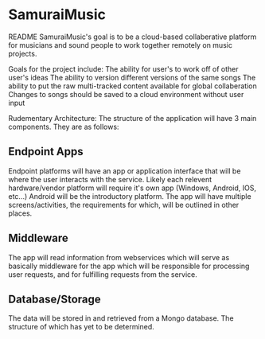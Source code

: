 # SamuraiMusic
README
SamuraiMusic's goal is to be a cloud-based collaberative platform for musicians and sound people to work together remotely on music projects.  

Goals for the project include:
  The ability for user's to work off of other user's ideas
  The ability to version different versions of the same songs
  The ability to put the raw multi-tracked content available for global collaberation
  Changes to songs should be saved to a cloud environment without user input
  
Rudementary Architecture:
  The structure of the application will have 3 main components.  They are as follows:

Endpoint Apps
-------------------------------------------------------------------------------
  Endpoint platforms will have an app or application interface that will be where the user interacts with the service.  Likely each relevent hardware/vendor platform will require it's own app (Windows, Android, IOS, etc...)  Android will be the introductory platform.  The app will have multiple screens/activities, the requirements for which, will be outlined in other places.

Middleware
-------------------------------------------------------------------------------
  The app will read information from webservices which will serve as basically middleware for the app which will be responsible for processing user requests, and for fulfilling requests from the service.

Database/Storage
-------------------------------------------------------------------------------
  The data will be stored in and retrieved from a Mongo database.  The structure of which has yet to be determined.
